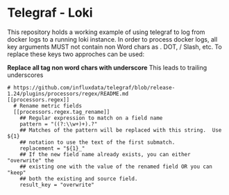 # Telegraf - Loki 

This repository holds a working example of using telegraf to log from docker logs to a running loki instance.
In order to process docker logs, all key arguments MUST not contain non Word chars as . DOT, / Slash, etc.
To replace these keys two approches can be used:

**Replace all tag non word chars with underscore**
This leads to trailing underscores

```
# https://github.com/influxdata/telegraf/blob/release-1.24/plugins/processors/regex/README.md
[[processors.regex]]
  # Rename metric fields
  [[processors.regex.tag_rename]]
    ## Regular expression to match on a field name
    pattern = "((?:\\w+)+).?"
    ## Matches of the pattern will be replaced with this string.  Use ${1}
    ## notation to use the text of the first submatch.
    replacement = "${1}_"
    ## If the new field name already exists, you can either "overwrite" the
    ## existing one with the value of the renamed field OR you can "keep"
    ## both the existing and source field.
    result_key = "overwrite"
```
